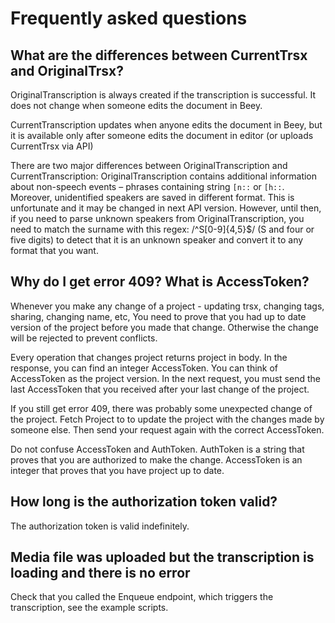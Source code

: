 # Frequently asked questions

## What are the differences between CurrentTrsx and OriginalTrsx?

OriginalTranscription is always created if the transcription is successful.
It does not change when someone edits the document in Beey.

CurrentTranscription updates when anyone edits the document in Beey, but it is available only after someone edits
the document in editor (or uploads CurrentTrsx via API)

There are two major differences between OriginalTranscription and CurrentTranscription:
OriginalTranscription contains additional information about non-speech events – phrases containing string
`[n::` or `[h::`. Moreover, unidentified speakers are saved in different format.
This is unfortunate and it may be changed in next API version.
However, until then, if you need to parse unknown speakers from OriginalTranscription,
you need to match the surname with this regex: /^S[0-9]{4,5}$/ (S and four or five digits)
to detect that it is an unknown speaker and convert it to any format that you want.

## Why do I get error 409? What is AccessToken?

Whenever you make any change of a project - updating trsx, changing tags, sharing, changing name, etc,
You need to prove that you had up to date version of the project before you made that change. Otherwise
the change will be rejected to prevent conflicts.

Every operation that changes project returns project in body. In the response, you can find an integer
AccessToken. You can think of AccessToken as the project version. In the next request, you must send
the last AccessToken that you received after your last change of the project.

If you still get error 409, there was probably some unexpected change of the project. Fetch Project to
to update the project with the changes made by someone else. Then send your request again with the correct
AccessToken.

Do not confuse AccessToken and AuthToken. AuthToken is a string that proves that you are
authorized to make the change. AccessToken is an integer that proves that you have project up to date.

## How long is the authorization token valid?

The authorization token is valid indefinitely.

## Media file was uploaded but the transcription is loading and there is no error

Check that you called the Enqueue endpoint, which triggers the transcription, see the example scripts.
